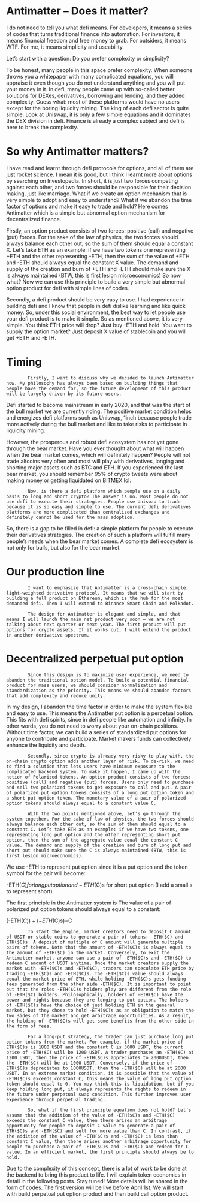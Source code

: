 # Antimatter – Does it matter?

I do not need to tell you what defi means. For developers, it means a series of codes that turns traditional finance into automation. For investors, it means financial freedom and free money to grab. For outsiders, it means WTF. For me, it means simplicity and useability. 

Let’s start with a question: Do you prefer complexity or simplicity? 

To be honest, many people in this space prefer complexity. When someone throws you a whitepaper with many complicated equations, you will appraise it even though you do not understand anything and you will put your money in it. In defi, many people came up with so-called better solutions for DEXes, derivatives, borrowing and lending, and they added complexity. Guess what: most of these platforms would have no users except for the boring liquidity mining. The king of each defi sector is quite simple. Look at Uniswap, it is only a few simple equations and it dominates the DEX division in defi. Finance is already a complex subject and defi is here to break the complexity. 

# So why Antimatter matters?

I have read and learnt through defi protocols for options, and all of them are just rocket science. I mean it is good, but I think I learnt more about options by searching on Investopedia. In short, it is just two forces competing against each other, and two forces should be responsible for their decision making, just like marriage. What if we create an option mechanism that is very simple to adopt and easy to understand?  What if we abandon the time factor of options and make it easy to trade and hold? Here comes Antimatter which is a simple but abnormal option mechanism for decentralized finance.

Firstly, an option product consists of two forces: positive (call) and negative (put) forces. For the sake of the law of physics, the two forces should always balance each other out, so the sum of them should equal a constant X. Let’s take ETH as an example: if we have two tokens one representing +ETH and the other representing -ETH, then the sum of the value of +ETH and -ETH should always equal the constant X value. The demand and supply of the creation and burn of +ETH and -ETH should make sure the X is always maintained (BTW, this is first lesion microeconomics) So now what? Now we can use this principle to build a very simple but abnormal option product for defi with simple lines of codes. 

Secondly, a defi product should be very easy to use. I had experience in building defi and I know that people in defi dislike learning and like quick money. So, under this social environment, the best way to let people use your defi product is to make it simple. So as mentioned above, it is very simple. You think ETH price will drop? Just buy -ETH and hold. You want to supply the option market? Just deposit X value of stablecoin and you will get +ETH and -ETH. 


# Timing
        	Firstly, I want to discuss why we decided to launch Antimatter now. My philosophy has always been based on building things that people have the demand for, so the future development of this product will be largely driven by its future users. 

Defi started to become mainstream in early 2020, and that was the start of the bull market we are currently riding. The positive market condition helps and energizes defi platforms such as Uniswap, 1inch because people trade more actively during the bull market and like to take risks to participate in liquidity mining. 

However, the prosperous and robust defi ecosystem has not yet gone through the bear market. Have you ever thought about what will happen when the bear market comes, which will definitely happen? People will not trade altcoins very often and most will play with derivatives, longing and shorting major assets such as BTC and ETH. If you experienced the last bear market, you should remember 95% of crypto tweets were about making money or getting liquidated on BITMEX lol.
 
        	Now, is there a defi platform which people use on a daily basis to long and short crypto? The answer is no. Most people do not use defi to execute their strategies. People use Uniswap to trade because it is so easy and simple to use. The current defi derivatives platforms are more complicated than centralized exchanges and definitely cannot be used for the mass adoption. 

So, there is a gap to be filled in defi: a simple platform for people to  execute their derivatives strategies. The creation of such a platform will fulfill many people’s needs when the bear market comes. A complete defi ecosystem is not only for bulls, but also for the bear market.
 
# Our production line
        	I want to emphasize that Antimatter is a cross-chain simple, light-weighted derivative protocol. It means that we will start by building a full product on Ethereum, which is the hub for the most demanded defi. Then I will extend to Binance Smart Chain and Polkadot.
 
        	The design for Antimatter is elegant and simple, and that means I will launch the main net product very soon — we are not talking about next quarter or next year. The first product will put options for crypto assets. If it works out, I will extend the product in another derivative spectrum.
 
 
# Decentralized perpetual put option
        	Since this design is to maximize user experience, we need to abandon the traditional option model. To build a potential financial product for mass users, we should consider normalization and standardization as the priority. This means we should abandon factors that add complexity and reduce unity. 

In my design, I abandon the time factor in order to make the system flexible and easy to use. This means the Antimatter put option is a perpetual option. This fits with defi spirits, since in defi people like automation and infinity. In other words, you do not need to worry about your on-chain positions. Without time factor, we can build a series of standardized put options for anyone to contribute and participate. Market makers funds can collectively enhance the liquidity and depth.
 
        	Secondly, since crypto is already very risky to play with, the on-chain crypto option adds another layer of risk. To de-risk, we need to find a solution that lets users have minimum exposure to the complicated backend system. To make it happen, I came up with the notion of Polarized tokens. An option product consists of two forces: positive (call) and negative (put) forces. Users only need to purchase and sell two polarized tokens to get exposure to call and put. A pair of polarized put option tokens consists of a long put option token and a short put option token. The monetary value of a pair of polarized option tokens should always equal to a constant value C.
 
        	With the two points mentioned above, let’s go through the system together. For the sake of law of physics, the two forces should always balance each other out, so the sum of them should equal to a constant C. Let’s take ETH as an example: if we have two tokens, one representing long put option and the other representing short put option, then the sum of the aggregate value equal the constant C value. The demand and supply of the creation and burn of long put and short put should make sure the C is always maintained (BTW, this is first lesion microeconomics).
 
We use -ETH to represent put option since it is a put option and the token symbol for the pair will become:

-ETH($C) for long put option and -ETH($C)s for short put option (I add a small s to represent short).

The first principle in the Antimatter system is The value of a pair of polarized put option tokens should always equal to a constant:

(-ETH($C))+(-ETH($C)s)=C

        	To start the engine, market creators need to deposit C amount of USDT or stable coins to generate a pair of tokens: -ETH($C) and -ETH($C)s. A deposit of multiple of C amount will generate multiple pairs of tokens. Note that the amount of -ETH($C)s is always equal to the amount of -ETH($C) in the market. Conversely, to exit the Antimatter market, anyone can use a pair of -ETH($C)s and -ETH($C) to redeem C amount of USDT anytime. Once the market creators supply the market with -ETH($C)s and -ETH($C), traders can speculate ETH price by trading -ETH($C)s and -ETH($C)s. The -ETH($C)s value should always equal the market price of ETH, while holding -ETH($C)s gets funding fees generated from the other side -ETH($C). It is important to point out that the roles -ETH($C)s holders play are different from the role of -ETH($C) holders. Philosophically, holders of -ETH($C) have the power and rights because they are longing to put option. The holders of -ETH($C)s have the choice of just holding ETH in the general market, but they chose to hold -ETH($C)s as an obligation to match the two sides of the market and get arbitrage opportunities. As a result, the holding of -ETH($C)s will get some benefits from the other side in the form of fees.
 
        	For a long-put strategy, the trader can just purchase long put option tokens from the market. For example, if the market price of -ETH($C)s is 1800 USDT and the constant C is 3000 USDT, the current price of -ETH($C) will be 1200 USDT. A trader purchases an -ETH($C) at 1200 USDT, then the price of -ETH($C)s appreciates to 2000USDT, then the -ETH($C) will be at 1000 USDT. Conversely, if the price of -ETH($C)s depreciates to 1000USDT, then the -ETH($C) will be at 2000 USDT. In an extreme market condition, it is possible that the value of -ETH($C)s exceeds constant C, this means the value of long put option token should equal to 0. You may think this is liquidation, but if you keep holding long put, it always represents the rights to redeem in the future under perpetual swap condition. This further improves user experience through perpetual trading.
 
        	So, what if the first principle equation does not hold? Let’s assume that the addition of the value of -ETH($C)s and -ETH($C) exceeds the constant C value, then there arises an arbitrage opportunity for people to deposit C value to generate a pair of -ETH($C)s and -ETH($C) and sell for more value than C. In contrast, if the addition of the value of -ETH($C)s and -ETH($C) is less than constant C value, then there arises another arbitrage opportunity for people to purchase a pair of -ETH($C)s and -ETH($C) and redeem for C value. In an efficient market, the first principle should always be to hold.

Due to the complexity of this concept, there is a lot of work to be done at the backend to bring this product to life.  I will explain token economics in detail in the following posts. Stay tuned!
More details will be shared in the form of codes. The first version will be live before April 1st. We will start with build perpetual put option product and then build call option product.
 

